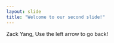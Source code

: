 ```yaml
---
layout: slide
title: "Welcome to our second slide!"
---
```

Zack Yang, 
Use the left arrow to go back!
